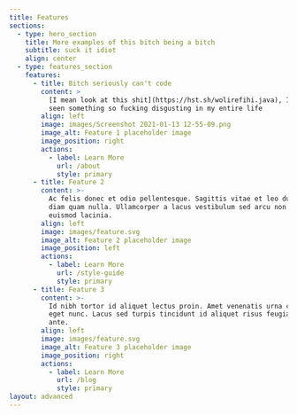 ```yaml
---
title: Features
sections:
  - type: hero_section
    title: More examples of this bitch being a bitch
    subtitle: suck it idiot
    align: center
  - type: features_section
    features:
      - title: Bitch seriously can't code
        content: >
          [I mean look at this shit](https://hst.sh/wolirefihi.java), I've never
          seen something so fucking disgusting in my entire life
        align: left
        image: images/Screenshot 2021-01-13 12-55-09.png
        image_alt: Feature 1 placeholder image
        image_position: right
        actions:
          - label: Learn More
            url: /about
            style: primary
      - title: Feature 2
        content: >-
          Ac felis donec et odio pellentesque. Sagittis vitae et leo duis ut
          diam quam nulla. Ullamcorper a lacus vestibulum sed arcu non odio
          euismod lacinia.
        align: left
        image: images/feature.svg
        image_alt: Feature 2 placeholder image
        image_position: left
        actions:
          - label: Learn More
            url: /style-guide
            style: primary
      - title: Feature 3
        content: >-
          Id nibh tortor id aliquet lectus proin. Amet venenatis urna cursus
          eget nunc. Lacus sed turpis tincidunt id aliquet risus feugiat in
          ante.
        align: left
        image: images/feature.svg
        image_alt: Feature 3 placeholder image
        image_position: right
        actions:
          - label: Learn More
            url: /blog
            style: primary
layout: advanced
---
```

